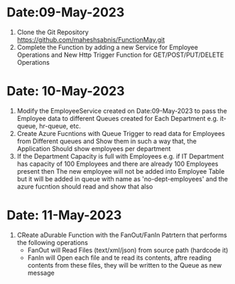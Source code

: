 # Date:09-May-2023

1. Clone the Git Repository
https://github.com/maheshsabnis/FunctionMay.git
2. Complete the Function by adding a new Service for Employee Operations and New Http Trigger Function for GET/POST/PUT/DELETE Operations 


# Date: 10-May-2023
1. Modify the EmployeeService created on Date:09-May-2023  to pass the Employee data to different Queues created for Each Department e.g. it-queue, hr-queue, etc.
2. Create Azure Fucntions with Queue Trigger to read data for Employees from Different queues and Show them in such a way that, the Application Should show employees per department
3. If the Department Capacity is full with Employees e.g. if IT Department has capacity of 100 Employees and there are already 100 Employees present then The new employee will not be added into Employee Table but it will be added in queue with name as 'no-dept-employees' and the azure fucntion should read and show that also  

# Date: 11-May-2023

1. CReate aDurable Function with the FanOut/FanIn Patrtern that performs the following operations
	- FanOut will Read Files (text/xml/json) from source path (hardcode it)
	- FanIn will Open each file and te read its contents, aftre reading contents from these files, they will be written to the Queue as new message 
